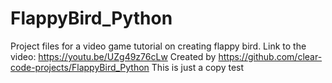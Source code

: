 # FlappyBird_Python
Project files for a video game tutorial on creating flappy bird. Link to the video: https://youtu.be/UZg49z76cLw
Created by https://github.com/clear-code-projects/FlappyBird_Python
This is just a copy test
